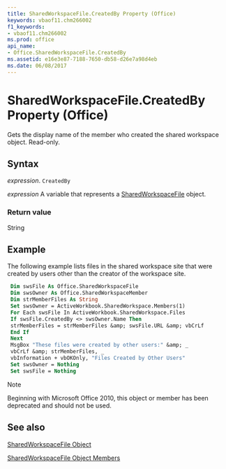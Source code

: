 ```yaml
---
title: SharedWorkspaceFile.CreatedBy Property (Office)
keywords: vbaof11.chm266002
f1_keywords:
- vbaof11.chm266002
ms.prod: office
api_name:
- Office.SharedWorkspaceFile.CreatedBy
ms.assetid: e16e3e87-7188-7650-db58-d26e7a98d4eb
ms.date: 06/08/2017
---
```



# SharedWorkspaceFile.CreatedBy Property (Office)

Gets the display name of the member who created the shared workspace object. Read-only.


## Syntax

 _expression_. `CreatedBy`

 _expression_ A variable that represents a [SharedWorkspaceFile](./Office.SharedWorkspaceFile.md) object.


### Return value

String


## Example

The following example lists files in the shared workspace site that were created by users other than the creator of the workspace site.


```vb
 Dim swsFile As Office.SharedWorkspaceFile 
 Dim swsOwner As Office.SharedWorkspaceMember 
 Dim strMemberFiles As String 
 Set swsOwner = ActiveWorkbook.SharedWorkspace.Members(1) 
 For Each swsFile In ActiveWorkbook.SharedWorkspace.Files 
 If swsFile.CreatedBy <> swsOwner.Name Then 
 strMemberFiles = strMemberFiles &amp; swsFile.URL &amp; vbCrLf 
 End If 
 Next 
 MsgBox "These files were created by other users:" &amp; _ 
 vbCrLf &amp; strMemberFiles, _ 
 vbInformation + vbOKOnly, "Files Created by Other Users" 
 Set swsOwner = Nothing 
 Set swsFile = Nothing 

```

> [!NOTE] 
> Beginning with Microsoft Office 2010, this object or member has been deprecated and should not be used.


## See also


[SharedWorkspaceFile Object](Office.SharedWorkspaceFile.md)



[SharedWorkspaceFile Object Members](./overview/Library-Reference/sharedworkspacefile-members-office.md)

